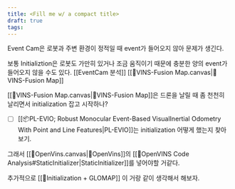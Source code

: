 ```yaml
---
title: <Fill me w/ a compact title>
draft: true
tags:
---
```

 
Event Cam은 로봇과 주변 환경이 정적일 때 event가 들어오지 않아 문제가 생긴다. 

보통 Initializtion은 로봇도 가만히 있거나 조금 움직이기 때문에 충분한 양의 event가 들어오지 않을 수도 있다. [[EventCam 분석]] [[🧩VINS-Fusion Map.canvas|🧩VINS-Fusion Map]]

[[🧩VINS-Fusion Map.canvas|🧩VINS-Fusion Map]]은 드론을 날릴 때 좀 천천히 날리면서 initialization 잡고 시작하나?


- [ ] [[📦️PL-EVIO; Robust Monocular Event-Based VisualInertial Odometry With Point and Line Features|PL-EVIO]]는 initialization 어떻게 했는지 찾아보기.


그래서 [[🧩OpenVins.canvas|🧩OpenVins]]의 [[🧩OpenVINS Code Analysis#StaticInitializer|StaticInitializer]]를 넣어야할 거같다. 

추가적으로 [[🚀Initialization + GLOMAP]] 이 거랑 같이 생각해서 해보자. 

